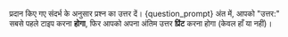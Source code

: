 प्रदान किए गए संदर्भ के अनुसार प्रश्न का उत्तर दें।
{question_prompt}
अंत में, आपको "उत्तर:" सबसे पहले टाइप करना **होगा**, फिर आपको अपना अंतिम उत्तर **प्रिंट** करना होगा (केवल हाँ या नहीं)।